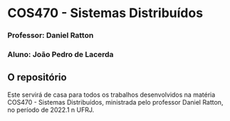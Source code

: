 # COS470 - Sistemas Distribuídos

### Professor: Daniel Ratton
### Aluno: João Pedro de Lacerda

## O repositório
Este servirá de casa para todos os trabalhos desenvolvidos na matéria COS470 - Sistemas Distribuídos, ministrada pelo professor Daniel Ratton, no período de 2022.1 n UFRJ.
